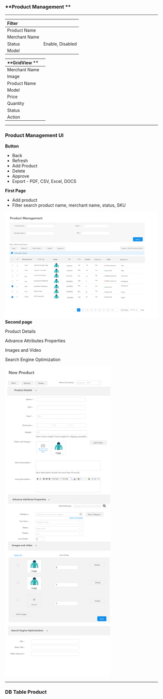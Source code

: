 ### **Product Management **

---

| **Filter** |  |
| :--- | :--- |
| Product Name |  |
| Merchant Name |  |
| Status | Enable, Disabled |
| Model |  |

| **GridView ** |  |
| :--- | :--- |
| Merchant Name |  |
| Image |  |
| Product Name |  |
| Model |  |
| Price |  |
| Quantity |  |
| Status |  |
| Action |  |

---

### **Product Management UI**

**Button**

* Back 
* Refresh 
* Add Product 
* Delete 
* Approve 
* Export - PDF, CSV, Excel, DOCS

**First Page**

* Add product 
* Filter search product name, merchant name, status, SKU 

![](/assets/product.png)**Second page**

Product Details

Advance Attributes Properties

Images and Video

Search Engine Optimization

![](/assets/productform.png)

---

### DB Table Product 





